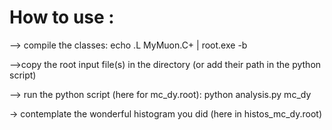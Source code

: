 How to use : 
===========

--> compile the classes:
echo .L MyMuon.C+ | root.exe -b

-->copy the root input file(s) in the directory (or add their path in the python script)

--> run the python script (here for mc_dy.root):
python analysis.py mc_dy

-> contemplate the wonderful histogram you did (here in histos_mc_dy.root)
